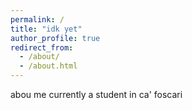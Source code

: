 ```yaml
---
permalink: /
title: "idk yet"
author_profile: true
redirect_from: 
  - /about/
  - /about.html
---
```


abou me 
currently a student in ca' foscari
